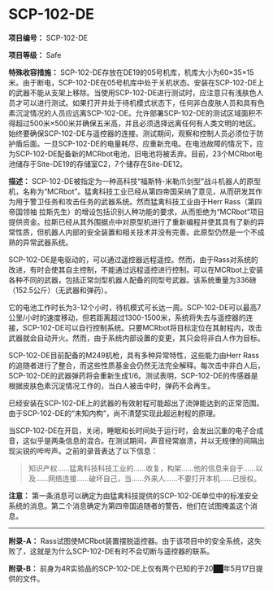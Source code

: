 # SCP-102-DE

**项目编号：** SCP-102-DE

**项目等级：** Safe

**特殊收容措施：** SCP-102-DE存放在DE19的05号机库，机库大小为60×35×15米。由于断电，SCP-102-DE在05号机库中处于关机状态。安装在SCP-102-DE上的武器不能从支架上移除。当使用SCP-102-DE进行测试时，应注意只有浅肤色人员才可以进行测试。如果打开并处于待机模式状态下，任何非白皮肤人员和具有色素沉淀情况的人员应远离SCP-102-DE。允许部署SCP-102-DE的测试区域面积不得超过500米×500米并确保五米高，并且必须选择远离任何有人类文明的地区。始终要确保SCP-102-DE与遥控器的连接。测试期间，观察和控制人员必须位于防护盾后面。一旦SCP-102-DE的电量耗尽，应重新充电。在电池故障的情况下，应为SCP-102-DE配备新的MCRbot电池，旧电池将被丢弃。目前，23个MCRbot电池储存于Site-DE19的存储室C2，7个储存在Site-DE12。

**描述：** SCP-102-DE被指定为一种高科技“福斯特-米勒爪剑型”战斗机器人的原型机，名称为“MCRbot”。猛禽科技工业已经从第四帝国采纳了意见，从而研发其作为用于警卫任务和攻击任务的武器系统。然而猛禽科技工业由于Herr Rass（第四帝国领袖 拉斯先生）的增设包括识别人种功能的要求，从而拒绝为“MCRbot”项目提供资金。拉斯已经从其外围据点中对原型机进行了重新编程并使其具有了新的异常性质，但机器人内部的安全装置和相关技术并没有完善。此原型仍然是一个不成熟的异常武器系统。

SCP-102-DE是电驱动的，可以通过遥控器远程遥控。然而，由于Rass对系统的改进，有时会使其自主控制，不能通过远程遥控进行控制。可以在MCRbot上安装各种不同的武器，包括正常剑型机器人配备的同型号武器。该系统重量为336磅（152.5公斤）（无武器和弹药）。

它的电池工作时长为3-12个小时，待机模式可长达一周。SCP-102-DE可以最高7公里/小时的速度移动，但若距离超过1300-1500米，系统将失去与遥控器的连接，SCP-102-DE可以自行控制系统。只要MCRbot将目标定位在其射程内，攻击武器就会自动开火。然而，由于系统内部设置的变更，其只会将非白人作为目标。

SCP-102-DE目前配备的M249机枪，具有多种异常特性，这些能力由Herr Rass的追随者进行了整合，而这些性质基金会仍然无法完全解释。每次击中非白人后，SCP-102-DE的武器弹药将会重新生成1/6。测试表明，SCP-102-DE的传感器是根据皮肤色素沉淀情况工作的，当白人被击中时，弹药不会再生。

已经安装在SCP-102-DE上的武器的有效射程可能超出了流弹能达到的正常范围。由于SCP-102-DE的“未知内构”，尚不清楚实现此超远射程的原理。

当SCP-102-DE在开启，关闭，睡眠和长时间处于运行时，会发出沉重的电子合成音，这似乎是两条信息的混合。在测试期间，声音经常崩溃，并以无规律的间隔出现尖锐的哔哔声。之前的录音表达了以下信息：


> 知识产权……猛禽科技科技工业的……收复，构架……他的信息来自于……以及……网络连接……破坏自己，当……外来人……不要打开本机……已授权。
> 

**注意：** 第一条消息可以确定为由猛禽科技提供的SCP-102-DE单位中的标准安全系统的消息。第二个消息确定为第四帝国追随者的警告，他们在试图掩盖这个消息。


---

**附录-A：** Rass试图使MCRbot装置摆脱遥控器。由于该项目中的安全系统，这失败了，这就是为什么SCP-102-DE有时不会切断与遥控器的联系。

**附录-B：** 前身为4R实验品的SCP-102-DE上仅有两个已知的于20██年5月17日提供的文件。



